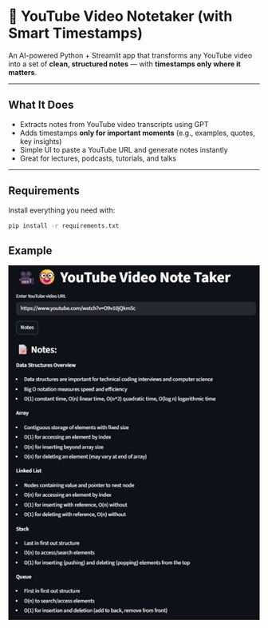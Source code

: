 # 🎥 YouTube Video Notetaker (with Smart Timestamps)

An AI-powered Python + Streamlit app that transforms any YouTube video into a set of **clean, structured notes** — with **timestamps only where it matters**.

---

## What It Does

- Extracts notes from YouTube video transcripts using GPT
- Adds timestamps **only for important moments** (e.g., examples, quotes, key insights)
- Simple UI to paste a YouTube URL and generate notes instantly
- Great for lectures, podcasts, tutorials, and talks

---

## Requirements

Install everything you need with:

```bash
pip install -r requirements.txt
```

## Example
![image of Note Taker in use](image.png)